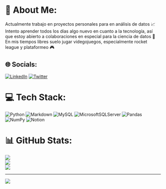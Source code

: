 # 💫 About Me:
Actualmente trabajo en proyectos personales para en análisis de datos 📈<br>Intento aprender todos los días algo nuevo en cuanto a la tecnología, así que estoy abierto a colaboraciones en especial para la ciencia de datos 👥<br>En mis tiempos libres suelo jugar videgojuegos, especialmente rocket league y plataformeo 🎮


## 🌐 Socials:
[![LinkedIn](https://img.shields.io/badge/LinkedIn-%230077B5.svg?logo=linkedin&logoColor=white)](https://linkedin.com/in/https://www.linkedin.com/in/disocu/) [![Twitter](https://img.shields.io/badge/Twitter-%231DA1F2.svg?logo=Twitter&logoColor=white)](https://twitter.com/https://twitter.com/di_socu) 

# 💻 Tech Stack:
![Python](https://img.shields.io/badge/python-3670A0?style=for-the-badge&logo=python&logoColor=ffdd54) ![Markdown](https://img.shields.io/badge/markdown-%23000000.svg?style=for-the-badge&logo=markdown&logoColor=white) ![MySQL](https://img.shields.io/badge/mysql-%2300f.svg?style=for-the-badge&logo=mysql&logoColor=white) ![MicrosoftSQLServer](https://img.shields.io/badge/Microsoft%20SQL%20Sever-CC2927?style=for-the-badge&logo=microsoft%20sql%20server&logoColor=white) ![Pandas](https://img.shields.io/badge/pandas-%23150458.svg?style=for-the-badge&logo=pandas&logoColor=white) ![NumPy](https://img.shields.io/badge/numpy-%23013243.svg?style=for-the-badge&logo=numpy&logoColor=white) ![Notion](https://img.shields.io/badge/Notion-%23000000.svg?style=for-the-badge&logo=notion&logoColor=white)
# 📊 GitHub Stats:
![](https://github-readme-stats.vercel.app/api?username=disotoc&theme=nord&hide_border=false&include_all_commits=false&count_private=false)<br/>
![](https://github-readme-streak-stats.herokuapp.com/?user=disotoc&theme=nord&hide_border=false)<br/>
![](https://github-readme-stats.vercel.app/api/top-langs/?username=disotoc&theme=nord&hide_border=false&include_all_commits=false&count_private=false&layout=compact)

---
[![](https://visitcount.itsvg.in/api?id=disotoc&icon=1&color=0)](https://visitcount.itsvg.in)

<!-- Proudly created with GPRM ( https://gprm.itsvg.in ) -->
